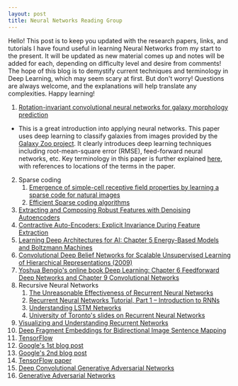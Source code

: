 ```yaml
---
layout: post
title: Neural Networks Reading Group
---
```


Hello! This post is to keep you updated with the research papers, links, and tutorials I have found useful in learning 
Neural Networks from my start to the present. It will be updated as new material comes up and notes will be added for each, depending on difficulty level and desire from comments! The hope of this blog is to demystify current techniques and terminology in Deep Learning, which may seem scary at first. But don't worry! Questions are always welcome, and
the explanations will help translate any complexities. Happy learning!

1. [Rotation-invariant convolutional neural networks for galaxy morphology prediction](http://arxiv.org/pdf/1503.07077.pdf)
  * This is a great introduction into applying neural networks. This paper uses deep learning to classify galaxies 
     from images provided by the [Galaxy Zoo project](http://www.galaxyzoo.org/). It clearly introduces deep learning 
     techniques including root-mean-square error (RMSE), feed-forward neural networks, etc. Key terminology in this 
     paper is further explained [here](), with references to locations of the terms in the paper.
2. Sparse coding
   1. [Emergence of simple-cell receptive field properties by learning a sparse code for natural images](http://redwood.berkeley.edu/bruno/papers/nature-paper.pdf)  
   2. [Efficient Sparse coding algorithms](http://ai.stanford.edu/~hllee/nips06-sparsecoding.pdf)  
3. [Extracting and Composing Robust Features with Denoising Autoencoders](http://www.cs.toronto.edu/~larocheh/publications/icml-2008-denoising-autoencoders.pdf)  
4. [Contractive Auto-Encoders: Explicit Invariance During Feature Extraction](http://www.icml-2011.org/papers/455_icmlpaper.pdf)  
5. [Learning Deep Architectures for AI: Chapter 5 Energy-Based Models and Boltzmann Machines](http://www.iro.umontreal.ca/~bengioy/papers/ftml.pdf)  
6. [Convolutional Deep Belief Networks for Scalable Unsupervised Learning of Hierarchical Representations (2009)](https://www.cs.princeton.edu/~rajeshr/papers/icml09-ConvolutionalDeepBeliefNetworks.pdf)  
7. [Yoshua Bengio's online book Deep Learning: Chapter 6 Feedforward Deep Networks and Chapter 9 Convolutional Networks](http://goodfeli.github.io/dlbook/)  
8. Recursive Neural Networks
   1. [The Unreasonable Effectiveness of Recurrent Neural Networks](http://karpathy.github.io/2015/05/21/rnn-effectiveness/)  
   2. [Recurrent Neural Networks Tutorial, Part 1 – Introduction to RNNs](http://www.wildml.com/2015/09/recurrent-neural-networks-tutorial-part-1-introduction-to-rnns/)  
   3. [Understanding LSTM Networks](http://colah.github.io/posts/2015-08-Understanding-LSTMs/)  
   4. [University of Toronto's slides on Recurrent Neural Networks](http://www.cs.toronto.edu/~asamir/cifar/Ilya_slides.pdf)  
9. [Visualizing and Understanding Recurrent Networks](http://arxiv.org/pdf/1506.02078v1.pdf)  
10. [Deep Fragment Embeddings for Bidirectional Image Sentence Mapping](http://arxiv.org/pdf/1406.5679v1.pdf)
11. [TensorFlow](http://tensorflow.org/)  
   1. [Google's 1st blog post](https://googleblog.blogspot.com/2015/11/tensorflow-smarter-machine-learning-for.html)
   2. [Google's 2nd blog post](http://googleresearch.blogspot.com/2015/11/tensorflow-googles-latest-machine_9.html)
   3. [TensorFlow paper](http://download.tensorflow.org/paper/whitepaper2015.pdf)
12. [Deep Convolutional Generative Adversarial Networks](http://arxiv.org/abs/1511.06434)
13. [Generative Adversarial Networks](http://papers.nips.cc/paper/5423-generative-adversarial-nets.pdf)
